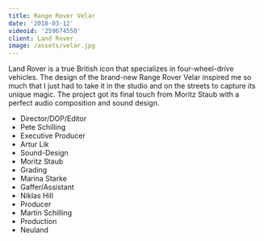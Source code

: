 ```yaml
---
title: Range Rover Velar
date: '2018-03-12'
videoid: '259674550'
client: Land Rover
image: /assets/velar.jpg
---
```


Land Rover is a true British icon that specializes in four-wheel-drive vehicles. The design of the brand-new Range Rover Velar inspired me so much that I just had to take it in the studio and on the streets to capture its unique magic. The project got its final touch from Moritz Staub with a perfect audio composition and sound design.

* Director/DOP/Editor
* Pete Schilling
* Executive Producer
* Artur Lik
* Sound-Design
* Moritz Staub
* Grading
* Marina Starke
* Gaffer/Assistant
* Niklas Hill
* Producer
* Martin Schilling
* Production
* Neuland
